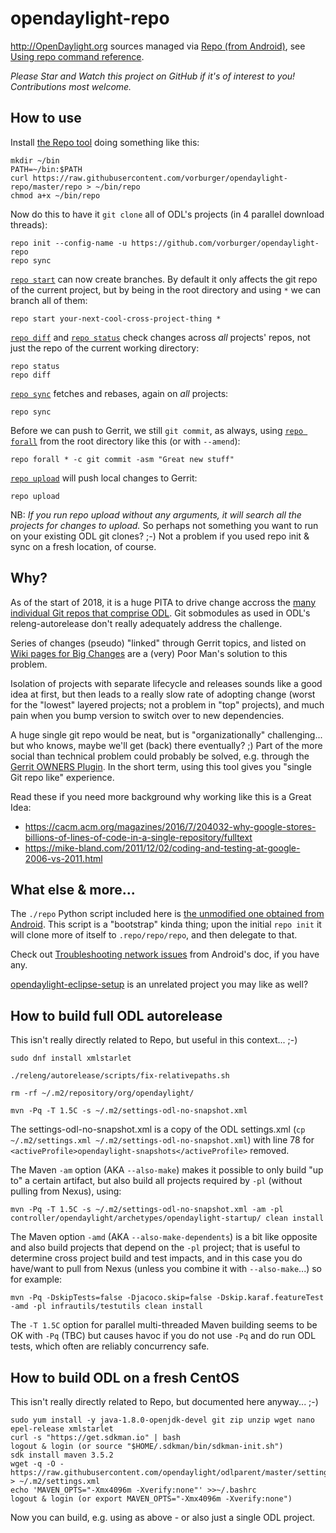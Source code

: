 # opendaylight-repo

http://OpenDaylight.org sources managed via [Repo (from Android)](https://source.android.com/setup/developing#repo), see [Using repo command reference](https://source.android.com/setup/using-repo).

_Please Star and Watch this project on GitHub if it's of interest to you!  Contributions most welcome._

## How to use

Install [the Repo tool](https://raw.githubusercontent.com/vorburger/opendaylight-repo/master/repo) doing something like this:

    mkdir ~/bin
    PATH=~/bin:$PATH
    curl https://raw.githubusercontent.com/vorburger/opendaylight-repo/master/repo > ~/bin/repo
    chmod a+x ~/bin/repo

Now do this to have it `git clone` all of ODL's projects (in 4 parallel download threads):

    repo init --config-name -u https://github.com/vorburger/opendaylight-repo
    repo sync

[`repo start`](https://source.android.com/setup/using-repo#start) can now create branches. By default it only affects the git repo of the current project, but by being in the root directory and using `*` we can branch all of them:

    repo start your-next-cool-cross-project-thing *

[`repo diff`](https://source.android.com/setup/using-repo#diff) and [`repo status`](https://source.android.com/setup/using-repo#status) check changes across *all* projects' repos, not just the repo of the current working directory:

    repo status
    repo diff

[`repo sync`](https://source.android.com/setup/using-repo#sync) fetches and rebases, again on *all* projects:

    repo sync

Before we can push to Gerrit, we still `git commit`, as always, using [`repo forall`](https://source.android.com/setup/using-repo#forall) from the root directory like this (or with `--amend`):

    repo forall * -c git commit -asm "Great new stuff"

[`repo upload`](https://source.android.com/setup/using-repo#upload) will push local changes to Gerrit:

    repo upload

NB: _If you run repo upload without any arguments, it will search all the projects for changes to upload._ So perhaps not something you want to run on your existing ODL git clones? ;-) Not a problem if you used repo init & sync on a fresh location, of course.

## Why?

As of the start of 2018, it is a huge PITA to drive change accross the [many individual Git repos that comprise ODL](https://git.opendaylight.org/gerrit/#/admin/projects/).  Git sobmodules as used in ODL's releng-autorelease don't really adequately address the challenge.

Series of changes (pseudo) "linked" through Gerrit topics, and listed on [Wiki pages for Big Changes](https://wiki.opendaylight.org/view/ODL_Root_Parent:BigBumpOfJan2018) are a (very) Poor Man's solution to this problem.

Isolation of projects with separate lifecycle and releases sounds like a good idea at first, but then leads to a really slow rate of adopting change (worst for the "lowest" layered projects; not a problem in "top" projects), and much pain when you bump version to switch over to new dependencies.

A huge single git repo would be neat, but is "organizationally" challenging... but who knows, maybe we'll get (back) there eventually? ;) Part of the more social than technical problem could probably be solved, e.g. through the [Gerrit OWNERS Plugin](https://gerrit.googlesource.com/plugins/owners/+/refs/heads/master/README.md).  In the short term, using this tool gives you "single Git repo like" experience.

Read these if you need more background why working like this is a Great Idea:
* https://cacm.acm.org/magazines/2016/7/204032-why-google-stores-billions-of-lines-of-code-in-a-single-repository/fulltext
* https://mike-bland.com/2011/12/02/coding-and-testing-at-google-2006-vs-2011.html

## What else & more...

The `./repo` Python script included here is [the unmodified one obtained from Android](https://source.android.com/setup/downloading#installing-repo). This script is a "bootstrap" kinda thing; upon the initial `repo init` it will clone more of itself to `.repo/repo/repo`, and then delegate to that.

Check out [Troubleshooting network issues](https://source.android.com/setup/downloading#troubleshooting-network-issues) from Android's doc, if you have any.

[opendaylight-eclipse-setup](https://github.com/vorburger/opendaylight-eclipse-setup) is an unrelated project you may like as well?

## How to build full ODL autorelease

This isn't really directly related to Repo, but useful in this context... ;-)

    sudo dnf install xmlstarlet

    ./releng/autorelease/scripts/fix-relativepaths.sh

    rm -rf ~/.m2/repository/org/opendaylight/

    mvn -Pq -T 1.5C -s ~/.m2/settings-odl-no-snapshot.xml

The settings-odl-no-snapshot.xml is a copy of the ODL settings.xml (`cp ~/.m2/settings.xml ~/.m2/settings-odl-no-snapshot.xml`) with line 78 for `<activeProfile>opendaylight-snapshots</activeProfile>` removed.

The Maven `-am` option (AKA `--also-make`) makes it possible to only build "up to" a certain artifact, but also build all projects required by `-pl` (without pulling from Nexus), using:

    mvn -Pq -T 1.5C -s ~/.m2/settings-odl-no-snapshot.xml -am -pl controller/opendaylight/archetypes/opendaylight-startup/ clean install

The Maven option `-amd` (AKA `--also-make-dependents`) is a bit like opposite and also build projects that depend on the `-pl` project; that is useful to determine cross project build and test impacts, and in this case you do have/want to pull from Nexus (unless you combine it with `--also-make`...) so for example:

    mvn -Pq -DskipTests=false -Djacoco.skip=false -Dskip.karaf.featureTest -amd -pl infrautils/testutils clean install

The `-T 1.5C` option for parallel multi-threaded Maven building seems to be OK with `-Pq` (TBC) but causes havoc if you do not use `-Pq` and do run ODL tests, which often are reliably concurrency safe.


## How to build ODL on a fresh CentOS

This isn't really directly related to Repo, but documented here anyway... ;-)

    sudo yum install -y java-1.8.0-openjdk-devel git zip unzip wget nano epel-release xmlstarlet
    curl -s "https://get.sdkman.io" | bash
    logout & login (or source "$HOME/.sdkman/bin/sdkman-init.sh")
    sdk install maven 3.5.2
    wget -q -O - https://raw.githubusercontent.com/opendaylight/odlparent/master/settings.xml > ~/.m2/settings.xml
    echo 'MAVEN_OPTS="-Xmx4096m -Xverify:none"' >>~/.bashrc
    logout & login (or export MAVEN_OPTS="-Xmx4096m -Xverify:none")
    
Now you can build, e.g. using as above - or also just a single ODL project.
